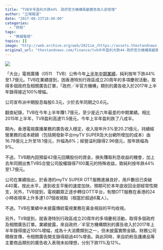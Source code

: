 ```yaml
---
title: "TVB半年盈利大跌44%　政府官方機構貢獻廣告收入卻倍增"
author: "立場報道"
date: "2017-08-23T18:40:00"
categories:
  - "財經"
tags:
  - "無綫電視"
topics: []
image: "http://web.archive.org/web/2021im_/https://assets.thestandnews.com/media/photos/tvb-ad-01_wXcUI.png"
original_url: "thestandnews.com/finance/tvb半年盈利大跌44-政府官方機構貢獻廣告收入卻倍增"
---
```

![](http://web.archive.org/web/2021im_/https://assets.thestandnews.com/media/photos/tvb-ad-01_wXcUI.png)

「大台」電視廣播（0511　TVB）公佈今年[上半年中期業績](http://web.archive.org/web/20211229132200/http://www.hkexnews.hk/listedco/listconews/SEHK/2017/0823/LTN20170823189_C.pdf)，純利按年下跌44%至1.7億元。TVB在業績提到，因香港特別行政區成立20周年的多項慶祝活動，取得多個政府及相關廣告訂單，「政府╱半官方機構」類別的廣告收入於2017年上半年錄得接近100%增幅。

公司宣布派中期股息每股0.3元，少於去年同期之0.6元。

翻查紀錄，TVB在今年上半年賺1.7億元，至少是近六年最差的中期業績。相比2015年上半年，TVB盈利高達11.5億元，今年上半年盈利跌了八成半。

期內，香港電視廣播業務的廣告收入穩定，收入按年升3%至20.21億元，持續經營業務的成本總額（包括開發新平台myTV SUPER及大台網所增加的成本）由16.78億元上升至18.1億元，升幅為8%；經營溢利錄得2.96億元，按年跌幅為9%。

不過，TVB期內因預留42億元回購股份的資金，損失賺取利息收益的機會，加上去年同期出售TVBS合營公司股權錄得7100萬元的特殊收益，致純利按年跌44%至1.7億元。

公司在業績指出，於香港的myTV SUPER OTT服務進展良好，用戶數目已突破440萬，按此水平，達到收支平衡的速度加快，預期可於本年底收回全部經常性開支，另外，TVB提到，電視觀眾正逐步轉往OTT平台，有關OTT服務在香港的24小時收視率上升多達1.07個收視點（相當於超過6萬人）。

不過，TVB在業績中未披露傳統電視業務在黃金視段的平均收視。

另外，TVB提到，就香港特別行政區成立20周年的多項慶祝活動，取得多個政府及相關廣告訂單。業績披露，來自政府╱半官方機構類別的廣告收入於2017年上半年錄得接近100%增幅，成為十大消費類別之一，但未披露實際金額。財務公司積極宣傳，令相關廣告開支錄得超過40%增長。與此同時，來自奶粉及護膚品等主要商品類別的廣告收入表現未如理想，分別下跌11%及12%。